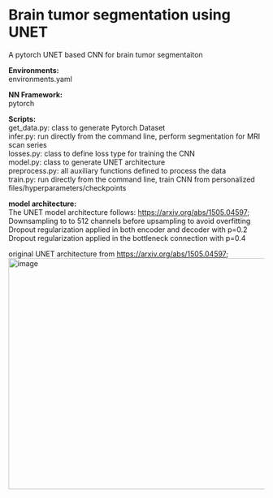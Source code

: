 # Brain tumor segmentation using UNET

A pytorch UNET based CNN for brain tumor segmentaiton 

**Environments:**  
environments.yaml

**NN Framework:**  
pytorch

**Scripts:**  
get_data.py: class to generate Pytorch Dataset  
infer.py: run directly from the command line, perform segmentation for MRI scan series  
losses.py: class to define loss type for training the CNN  
model.py: class to generate UNET architecture  
preprocess.py: all auxiliary functions defined to process the data  
train.py: run directly from the command line, train CNN from personalized files/hyperparameters/checkpoints  

**model architecture:**  
The UNET model architecture follows: https://arxiv.org/abs/1505.04597;  
Downsampling to to 512 channels before upsampling to avoid overfitting  
Dropout regularization applied in both encoder and decoder with p=0.2  
Dropout regularization applied in the bottleneck connection with p=0.4


original UNET architecture from https://arxiv.org/abs/1505.04597;  
<img width="704" height="456" alt="image" src="https://github.com/user-attachments/assets/4f2d8031-685d-46aa-8362-79e68dbeecfc" />




